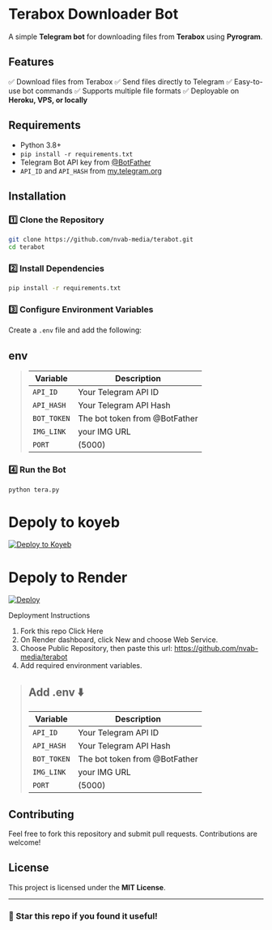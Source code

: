 # Terabox Downloader Bot

A simple **Telegram bot** for downloading files from **Terabox** using **Pyrogram**.

## Features

✅ Download files from Terabox
✅ Send files directly to Telegram
✅ Easy-to-use bot commands
✅ Supports multiple file formats
✅ Deployable on **Heroku, VPS, or locally**

## Requirements

- Python 3.8+
- `pip install -r requirements.txt`
- Telegram Bot API key from [@BotFather](https://t.me/BotFather)
- `API_ID` and `API_HASH` from [my.telegram.org](https://my.telegram.org/apps)

## Installation

### 1️⃣ Clone the Repository
```sh
git clone https://github.com/nvab-media/terabot.git
cd terabot
```

### 2️⃣ Install Dependencies
```sh
pip install -r requirements.txt
```

### 3️⃣ Configure Environment Variables
Create a `.env` file and add the following:
## env
> | Variable   | Description |
> |------------|-------------|
> | `API_ID`   | Your Telegram API ID |
> | `API_HASH` | Your Telegram API Hash |
> | `BOT_TOKEN` | The bot token from @BotFather |
> | `IMG_LINK` |  your IMG URL |
> | `PORT` | (5000) |


### 4️⃣ Run the Bot
```sh
python tera.py
```


# Depoly to koyeb
[![Deploy to Koyeb](https://www.koyeb.com/static/images/deploy/button.svg)](https://app.koyeb.com/deploy?type=git&builder=dockerfile&repository=https://github.com/nvab-media/terabot&branch=main&name=DotserModz&env[API_ID]=your_api_id&env[API_HASH]=your_api_hash&env[BOT_TOKEN]=your_bot_token&env[PORT]=8000)


# Depoly to Render
[![Deploy](https://img.shields.io/badge/-Deploy-black?style=for-the-badge&logo=Render&logoColor=white)](https://render.com/deploy?repo=https://github.com/nvab-media/terabot)

Deployment Instructions
1. Fork this repo Click Here
2. On Render dashboard, click New and choose Web Service.
3. Choose Public Repository, then paste this url: https://github.com/nvab-media/terabot
4. Add required environment variables.

> ## Add .env ⬇️
> | Variable   | Description |
> |------------|-------------|
> | `API_ID`   | Your Telegram API ID |
> | `API_HASH` | Your Telegram API Hash |
> | `BOT_TOKEN` | The bot token from @BotFather |
> | `IMG_LINK` |  your IMG URL |
> | `PORT` | (5000) |

## Contributing

Feel free to fork this repository and submit pull requests. Contributions are welcome!

## License

This project is licensed under the **MIT License**.

---

### 🌟 Star this repo if you found it useful!
